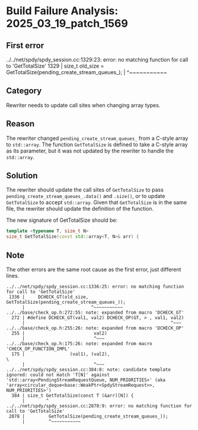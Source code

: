 # Build Failure Analysis: 2025_03_19_patch_1569

## First error

../../net/spdy/spdy_session.cc:1329:23: error: no matching function for call to 'GetTotalSize'
 1329 |     size_t old_size = GetTotalSize(pending_create_stream_queues_);
      |                       ^~~~~~~~~~~~

## Category
Rewriter needs to update call sites when changing array types.

## Reason
The rewriter changed `pending_create_stream_queues_` from a C-style array to `std::array`. The function `GetTotalSize` is defined to take a C-style array as its parameter, but it was not updated by the rewriter to handle the `std::array`.

## Solution
The rewriter should update the call sites of `GetTotalSize` to pass `pending_create_stream_queues_.data()` and `.size()`, or to update `GetTotalSize` to accept `std::array`. Given that `GetTotalSize` is in the same file, the rewriter should update the definition of the function.

The new signature of GetTotalSize should be:
```c++
template <typename T, size_t N>
size_t GetTotalSize(const std::array<T, N>& arr) {
```

## Note
The other errors are the same root cause as the first error, just different lines.
```
../../net/spdy/spdy_session.cc:1336:25: error: no matching function for call to 'GetTotalSize'
 1336 |     DCHECK_GT(old_size, GetTotalSize(pending_create_stream_queues_));
      |                         ^~~~~~~~~~~~
../../base/check_op.h:272:55: note: expanded from macro 'DCHECK_GT'
  272 | #define DCHECK_GT(val1, val2) DCHECK_OP(GT, > , val1, val2)
      |                                                       ^~~~
../../base/check_op.h:255:26: note: expanded from macro 'DCHECK_OP'
  255 |                          val2)
      |                          ^~~~
../../base/check_op.h:175:26: note: expanded from macro 'CHECK_OP_FUNCTION_IMPL'
  175 |                 (val1), (val2),                                                \
      |                          ^~~~
../../net/spdy/spdy_session.cc:384:8: note: candidate template ignored: could not match 'T[N]' against 'std::array<PendingStreamRequestQueue, NUM_PRIORITIES>' (aka 'array<circular_deque<base::WeakPtr<SpdyStreamRequest>>, NUM_PRIORITIES>')
  384 | size_t GetTotalSize(const T (&arr)[N]) {
      |        ^
../../net/spdy/spdy_session.cc:2878:9: error: no matching function for call to 'GetTotalSize'
 2878 |         GetTotalSize(pending_create_stream_queues_));
      |         ^~~~~~~~~~~~